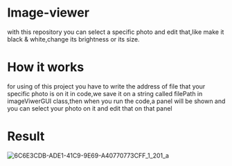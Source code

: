 # Image-viewer
with this repository you can select a specific photo and edit that,like make it black & white,change its brightness or its size.
# How it works
for using of this project you have to write the address of file that your specific photo is on it in code,we save it on a string called filePath in imageViwerGUI class,then when you run the code,a panel will be shown and you can select your photo on it and edit that on that panel
# Result
![6C6E3CDB-ADE1-41C9-9E69-A40770773CFF_1_201_a](https://github.com/dorsarz/Image-viewer/assets/160882864/df78b6e9-9ce7-4588-a5cb-529a8571095b)
